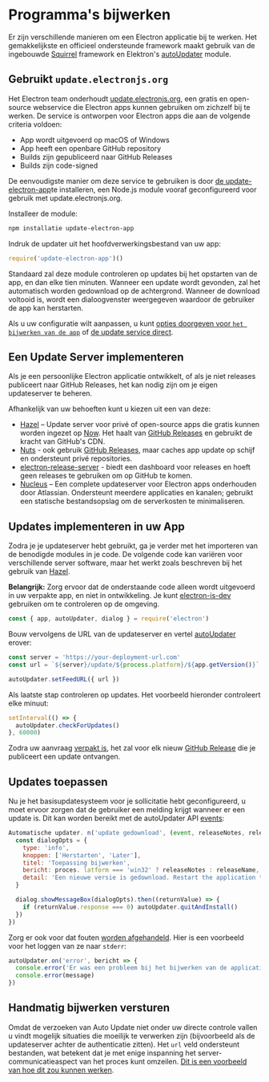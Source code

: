 # Programma's bijwerken

Er zijn verschillende manieren om een Electron applicatie bij te werken. Het gemakkelijkste en officieel ondersteunde framework maakt gebruik van de ingebouwde [Squirrel](https://github.com/Squirrel) framework en Elektron's [autoUpdater](../api/auto-updater.md) module.

## Gebruikt `update.electronjs.org`

Het Electron team onderhoudt [update.electronjs.org][], een gratis en open-source webservice die Electron apps kunnen gebruiken om zichzelf bij te werken. De service is ontworpen voor Electron apps die aan de volgende criteria voldoen:

- App wordt uitgevoerd op macOS of Windows
- App heeft een openbare GitHub repository
- Builds zijn gepubliceerd naar GitHub Releases
- Builds zijn code-signed

De eenvoudigste manier om deze service te gebruiken is door [de update-electron-app][]te installeren, een Node.js module vooraf geconfigureerd voor gebruik met update.electronjs.org.

Installeer de module:

```sh
npm installatie update-electron-app
```

Indruk de updater uit het hoofdverwerkingsbestand van uw app:

```js
require('update-electron-app')()
```

Standaard zal deze module controleren op updates bij het opstarten van de app, en dan elke tien minuten. Wanneer een update wordt gevonden, zal het automatisch worden gedownload op de achtergrond. Wanneer de download voltooid is, wordt een dialoogvenster weergegeven waardoor de gebruiker de app kan herstarten.

Als u uw configuratie wilt aanpassen, u kunt [opties doorgeven voor `het bijwerken van de app`][update-electron-app] of [de update service direct][update.electronjs.org].

## Een Update Server implementeren

Als je een persoonlijke Electron applicatie ontwikkelt, of als je niet releases publiceert naar GitHub Releases, het kan nodig zijn om je eigen updateserver te beheren.

Afhankelijk van uw behoeften kunt u kiezen uit een van deze:

- [Hazel][hazel] – Update server voor privé of open-source apps die gratis kunnen worden ingezet op [Now][now]. Het haalt van [GitHub Releases][gh-releases] en gebruikt de kracht van GitHub's CDN.
- [Nuts][nuts] - ook gebruik [GitHub Releases][gh-releases], maar caches app update op schijf en ondersteunt privé repositories.
- [electron-release-server][electron-release-server] - biedt een dashboard voor releases en hoeft geen releases te gebruiken om op GitHub te komen.
- [Nucleus][nucleus] – Een complete updateserver voor Electron apps onderhouden door Atlassian. Ondersteunt meerdere applicaties en kanalen; gebruikt een statische bestandsopslag om de serverkosten te minimaliseren.

## Updates implementeren in uw App

Zodra je je updateserver hebt gebruikt, ga je verder met het importeren van de benodigde modules in je code. De volgende code kan variëren voor verschillende server software, maar het werkt zoals beschreven bij het gebruik van [Hazel](https://github.com/zeit/hazel).

**Belangrijk:** Zorg ervoor dat de onderstaande code alleen wordt uitgevoerd in uw verpakte app, en niet in ontwikkeling. Je kunt [electron-is-dev](https://github.com/sindresorhus/electron-is-dev) gebruiken om te controleren op de omgeving.

```javascript
const { app, autoUpdater, dialog } = require('electron')
```

Bouw vervolgens de URL van de updateserver en vertel [autoUpdater](../api/auto-updater.md) erover:

```javascript
const server = 'https://your-deployment-url.com'
const url = `${server}/update/${process.platform}/${app.getVersion()}`

autoUpdater.setFeedURL({ url })
```

Als laatste stap controleren op updates. Het voorbeeld hieronder controleert elke minuut:

```javascript
setInterval(() => {
  autoUpdater.checkForUpdates()
}, 60000)
```

Zodra uw aanvraag [verpakt is](../tutorial/application-distribution.md), het zal voor elk nieuw [GitHub Release](https://help.github.com/articles/creating-releases/) die je publiceert een update ontvangen.

## Updates toepassen

Nu je het basisupdatesysteem voor je sollicitatie hebt geconfigureerd, u moet ervoor zorgen dat de gebruiker een melding krijgt wanneer er een update is. Dit kan worden bereikt met de autoUpdater API [events](../api/auto-updater.md#events):

```javascript
Automatische updater. n('update gedownload', (event, releaseNotes, releaseName) => {
  const dialogOpts = {
    type: 'info',
    knoppen: ['Herstarten', 'Later'],
    titel: 'Toepassing bijwerken',
    bericht: proces. latform === 'win32' ? releaseNotes : releaseName,
    detail: 'Een nieuwe versie is gedownload. Restart the application to apply the updates.'
  }

  dialog.showMessageBox(dialogOpts).then((returnValue) => {
    if (returnValue.response === 0) autoUpdater.quitAndInstall()
  })
})
```

Zorg er ook voor dat fouten [worden afgehandeld](../api/auto-updater.md#event-error). Hier is een voorbeeld voor het loggen van ze naar `stderr`:

```javascript
autoUpdater.on('error', bericht => {
  console.error('Er was een probleem bij het bijwerken van de applicatie')
  console.error(message)
})
```

## Handmatig bijwerken versturen

Omdat de verzoeken van Auto Update niet onder uw directe controle vallen u vindt mogelijk situaties die moeilijk te verwerken zijn (bijvoorbeeld als de updateserver achter de authenticatie zitten). Het `url` veld ondersteunt bestanden, wat betekent dat je met enige inspanning het server-communicatieaspect van het proces kunt omzeilen. [Dit is een voorbeeld van hoe dit zou kunnen werken](https://github.com/electron/electron/issues/5020#issuecomment-477636990).

[now]: https://zeit.co/now
[hazel]: https://github.com/zeit/hazel
[nuts]: https://github.com/GitbookIO/nuts
[gh-releases]: https://help.github.com/articles/creating-releases/
[electron-release-server]: https://github.com/ArekSredzki/electron-release-server
[nucleus]: https://github.com/atlassian/nucleus
[update.electronjs.org]: https://github.com/electron/update.electronjs.org
[update.electronjs.org]: https://github.com/electron/update.electronjs.org
[de update-electron-app]: https://github.com/electron/update-electron-app
[update-electron-app]: https://github.com/electron/update-electron-app
